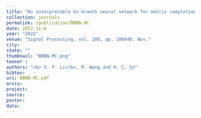 ```yaml
---
title: "An interpretable bi-branch neural network for matrix completion"
collection: journals
permalink: /publication/BBNN-MC
date: 2022-11-6
year: "2022"
venue: "Signal Processing, vol. 200, pp. 108640, Nov."
city: 
state: ""
thumbnail: "BBNN-MC.png"
teaser : 
authors: "<b> X. P. Li</b>, M. Wang and H. C. So"
bibtex: 
uri: BBNN-MC.pdf
arxiv: 
project: 
source: 
poster: 
data:
---
```


